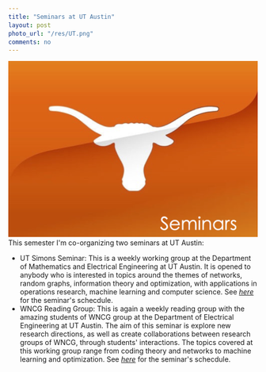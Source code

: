 ```yaml
---
title: "Seminars at UT Austin"
layout: post
photo_url: "/res/UT.png"
comments: no
---
```


![](/res/UT.png)
This semester I'm co-organizing two seminars at UT Austin:
+ UT Simons Seminar: This is a weekly working group at the Department of Mathematics and Electrical 
Engineering at UT Austin. It is opened to anybody who is interested in topics around the 
themes of networks, random graphs, information theory and optimization, with applications 
in operations research, machine learning and computer science. See [*here*](https://sites.google.com/site/utssfall15/)
for the seminar's schecdule.
+ WNCG Reading Group: This is again a weekly reading group with the amazing students of WNCG group 
at the Department of Electrical Engineering at UT Austin. The aim of this seminar is explore new 
research directions, as well as create collaborations between research groups of WNCG, through students' 
interactions. The topics covered at this working group range from coding theory and networks to machine learning
and optimization. See [*here*](https://sites.google.com/site/wncgreading/)
for the seminar's schecdule.
